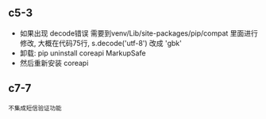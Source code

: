 ## c5-3
- 如果出现 decode错误 需要到venv/Lib/site-packages/pip/compat 里面进行修改, 大概在代码75行, s.decode('utf-8') 改成 'gbk'
- 卸载: pip uninstall coreapi MarkupSafe
- 然后重新安装 coreapi 

## c7-7
    不集成短信验证功能